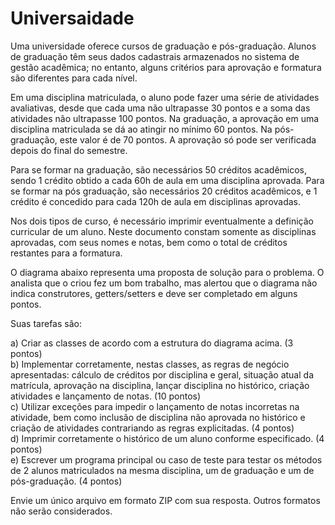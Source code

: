 # Universaidade

Uma universidade oferece cursos de graduação e pós-graduação. Alunos de graduação têm seus dados cadastrais armazenados no sistema de gestão acadêmica; no entanto, alguns critérios para aprovação e formatura são diferentes para cada nível.<br />

Em uma disciplina matriculada, o aluno pode fazer uma série de atividades avaliativas, desde que cada uma não ultrapasse 30 pontos e a soma das atividades não ultrapasse 100 pontos. Na graduação, a aprovação em uma disciplina matriculada se dá ao atingir no mínimo 60 pontos. Na pós-graduação, este valor é de 70 pontos. A aprovação só pode ser verificada depois do final do semestre. <br />

Para se formar na graduação, são necessários 50 créditos acadêmicos, sendo 1 crédito obtido a cada 60h de aula em uma disciplina aprovada. Para se formar na pós graduação, são necessários 20 créditos acadêmicos, e 1 crédito é concedido para cada 120h de aula em disciplinas aprovadas.<br />

Nos dois tipos de curso, é necessário imprimir eventualmente a definição curricular de um aluno. Neste documento constam somente as disciplinas aprovadas, com seus nomes e notas, bem como o total de créditos restantes para a formatura.<br />

O diagrama abaixo representa uma proposta de solução para o problema. O analista que o criou fez um bom trabalho, mas alertou que o diagrama não indica construtores, getters/setters e deve ser completado em alguns pontos.<br />

Suas tarefas são:<br />

a) Criar as classes de acordo com a estrutura do diagrama acima. (3 pontos)<br />
b) Implementar corretamente, nestas classes, as regras de negócio apresentadas: cálculo de créditos por disciplina e geral, situação atual da matrícula, aprovação na disciplina, lançar disciplina no histórico, criação atividades e lançamento de notas. (10 pontos)<br />
c) Utilizar exceções para impedir o lançamento de notas incorretas na atividade, bem como inclusão de disciplina não aprovada no histórico e criação de atividades contrariando as regras explicitadas. (4 pontos)<br />
d) Imprimir corretamente o histórico de um aluno conforme especificado. (4 pontos)<br />
e) Escrever um programa principal ou caso de teste para testar os métodos de 2 alunos matriculados na mesma disciplina, um de graduação e um de pós-graduação. (4 pontos)<br />

Envie um único arquivo em formato ZIP com sua resposta. Outros formatos não serão considerados.<br />
